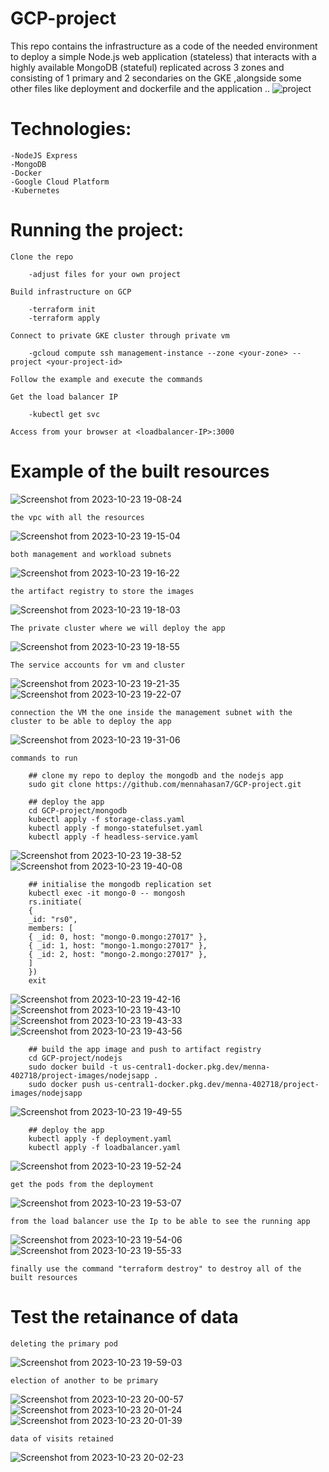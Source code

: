 # GCP-project
This repo contains the infrastructure as a code of the needed environment to  deploy a simple Node.js web application (stateless) that interacts with a highly available MongoDB (stateful) replicated across 3 zones and consisting of 1 primary and 2 secondaries on the GKE ,alongside some other files like deployment and dockerfile and the application ..
![project](https://github.com/mennahasan7/GCP-project/assets/140804803/d206bce9-57a2-48c8-a93c-4fafbd9fd539)

# Technologies:

    -NodeJS Express
    -MongoDB
    -Docker
    -Google Cloud Platform
    -Kubernetes

# Running the project:

    Clone the repo

        -adjust files for your own project
   
    Build infrastructure on GCP

        -terraform init
        -terraform apply

    Connect to private GKE cluster through private vm    

        -gcloud compute ssh management-instance --zone <your-zone> --project <your-project-id>

    Follow the example and execute the commands   
        
    Get the load balancer IP    

        -kubectl get svc

    Access from your browser at <loadbalancer-IP>:3000    

# Example of the built resources    
![Screenshot from 2023-10-23 19-08-24](https://github.com/mennahasan7/GCP-project/assets/140804803/2892b868-32ee-453b-a0d6-09acb5bf1e22)

    the vpc with all the resources
![Screenshot from 2023-10-23 19-15-04](https://github.com/mennahasan7/GCP-project/assets/140804803/852be2c0-4f1e-486e-b5d4-9d5d1c6c12c3)

    both management and workload subnets
![Screenshot from 2023-10-23 19-16-22](https://github.com/mennahasan7/GCP-project/assets/140804803/2714ab9f-60de-473d-8938-45af360cfcb7)

    the artifact registry to store the images
![Screenshot from 2023-10-23 19-18-03](https://github.com/mennahasan7/GCP-project/assets/140804803/a75b7d4a-ad2f-4f9f-9ef6-ad645d1cf5f0)

    The private cluster where we will deploy the app
![Screenshot from 2023-10-23 19-18-55](https://github.com/mennahasan7/GCP-project/assets/140804803/ba56cd90-8d6b-494a-bf66-ee203c40cdde)

    The service accounts for vm and cluster
![Screenshot from 2023-10-23 19-21-35](https://github.com/mennahasan7/GCP-project/assets/140804803/26eb1935-f568-413c-9f35-e6149c39a07d)
![Screenshot from 2023-10-23 19-22-07](https://github.com/mennahasan7/GCP-project/assets/140804803/d58b3210-5870-4579-9dc1-23b5632856ff)

    connection the VM the one inside the management subnet with the cluster to be able to deploy the app 
![Screenshot from 2023-10-23 19-31-06](https://github.com/mennahasan7/GCP-project/assets/140804803/703f4ec2-ad67-44b0-a8f2-96131e13ef7f)

    commands to run
    
        ## clone my repo to deploy the mongodb and the nodejs app 
        sudo git clone https://github.com/mennahasan7/GCP-project.git
        
        ## deploy the app
        cd GCP-project/mongodb
        kubectl apply -f storage-class.yaml
        kubectl apply -f mongo-statefulset.yaml
        kubectl apply -f headless-service.yaml
![Screenshot from 2023-10-23 19-38-52](https://github.com/mennahasan7/GCP-project/assets/140804803/3e767ad7-5af3-47d7-a0be-b4f8d759465c)
![Screenshot from 2023-10-23 19-40-08](https://github.com/mennahasan7/GCP-project/assets/140804803/6fe4917d-3a72-4938-8413-1969b818a950)

        ## initialise the mongodb replication set
        kubectl exec -it mongo-0 -- mongosh
        rs.initiate(
        {
        _id: "rs0",
        members: [
        { _id: 0, host: "mongo-0.mongo:27017" },
        { _id: 1, host: "mongo-1.mongo:27017" },
        { _id: 2, host: "mongo-2.mongo:27017" },
        ]
        })
        exit
![Screenshot from 2023-10-23 19-42-16](https://github.com/mennahasan7/GCP-project/assets/140804803/da88f2fd-b4e5-4078-a62c-8e026f8ff86a)
![Screenshot from 2023-10-23 19-43-10](https://github.com/mennahasan7/GCP-project/assets/140804803/51d1d22d-ad22-4003-a482-6fcd9e3182d8)
![Screenshot from 2023-10-23 19-43-33](https://github.com/mennahasan7/GCP-project/assets/140804803/0493aa85-0fe9-4241-83df-7101fb515d3a)
![Screenshot from 2023-10-23 19-43-56](https://github.com/mennahasan7/GCP-project/assets/140804803/f3138672-268d-4a64-aef7-8bef33d03387)

        ## build the app image and push to artifact registry
        cd GCP-project/nodejs
        sudo docker build -t us-central1-docker.pkg.dev/menna-402718/project-images/nodejsapp .
        sudo docker push us-central1-docker.pkg.dev/menna-402718/project-images/nodejsapp
![Screenshot from 2023-10-23 19-49-55](https://github.com/mennahasan7/GCP-project/assets/140804803/30e35e4b-72d7-41a6-bab1-5f70e782f327)

        ## deploy the app
        kubectl apply -f deployment.yaml
        kubectl apply -f loadbalancer.yaml
![Screenshot from 2023-10-23 19-52-24](https://github.com/mennahasan7/GCP-project/assets/140804803/c96ca554-f074-4bdf-a3e8-91c2bd14f8d7)

    get the pods from the deployment
![Screenshot from 2023-10-23 19-53-07](https://github.com/mennahasan7/GCP-project/assets/140804803/b3a8711f-6041-45fd-94e4-0d260e40c744)

    from the load balancer use the Ip to be able to see the running app
![Screenshot from 2023-10-23 19-54-06](https://github.com/mennahasan7/GCP-project/assets/140804803/56d02012-9bcf-4894-a274-4bf0b5554774)
![Screenshot from 2023-10-23 19-55-33](https://github.com/mennahasan7/GCP-project/assets/140804803/92f64b81-61eb-47ad-a0e9-3b3f464937f2)

    finally use the command "terraform destroy" to destroy all of the built resources

# Test the retainance of data
    
    deleting the primary pod 
![Screenshot from 2023-10-23 19-59-03](https://github.com/mennahasan7/GCP-project/assets/140804803/5d76e112-6327-4775-8d02-9b5d2d26c0e4)

    election of another to be primary
![Screenshot from 2023-10-23 20-00-57](https://github.com/mennahasan7/GCP-project/assets/140804803/1b470bcb-2d43-4519-9ff5-2ce82c5cfdd4)
![Screenshot from 2023-10-23 20-01-24](https://github.com/mennahasan7/GCP-project/assets/140804803/a3da679e-7322-46a2-a967-ae6bb534e0c0)
![Screenshot from 2023-10-23 20-01-39](https://github.com/mennahasan7/GCP-project/assets/140804803/6fdcc56e-7be2-4f8b-945d-8d81ab67a8f0)

    data of visits retained 
![Screenshot from 2023-10-23 20-02-23](https://github.com/mennahasan7/GCP-project/assets/140804803/fd2ed576-09d9-4ae2-95a8-b8bf22a8781d)


